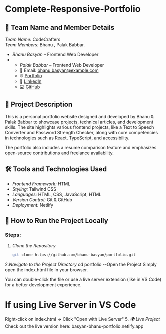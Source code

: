 # Complete-Responsive-Portfolio

## 👥 Team Name and Member Details
*Team Name:* CodeCrafters  
*Team Members:*  Bhanu , Palak Babbar.
- *Bhanu Basyan* – Frontend Web Developer
- - *Palak Babbar* – Frontend Web Developer  
  - 📧 Email: bhanu.basyan@example.com  
  - 🌐 [Portfolio](https://basyan-bhanu-portfolio.netlify.app/)  
  - 💼 [LinkedIn](https://www.linkedin.com/in/bhanu-basyan)  
  - 💻 [GitHub](https://github.com/bhanu-basyan)

## 📌 Project Description
This is a personal portfolio website designed and developed by Bhanu & Palak Babbar to showcase projects, technical articles, and development skills. The site highlights various frontend projects, like a Text to Speech Converter and Password Strength Checker, along with core competencies in technologies such as React, TypeScript, and accessibility.

The portfolio also includes a resume comparison feature and emphasizes open-source contributions and freelance availability.

## 🛠 Tools and Technologies Used
- *Frontend Framework:* HTML
- *Styling:* Tailwind CSS
- *Languages:* HTML, CSS, JavaScript, HTML
- *Version Control:* Git & GitHub
- *Deployment:* Netlify

## 🚀 How to Run the Project Locally

### Steps:
1. *Clone the Repository*
   ```bash
   git clone https://github.com/bhanu-basyan/portfolio.git

2.*Navigate to the Project Directory*
cd portfolio
--Open the Project
Simply open the index.html file in your browser.

You can double-click the file or use a live server extension (like in VS Code) for a better development experience.

# If using Live Server in VS Code
Right-click on index.html → Click "Open with Live Server"
5. *🌍 Live Project*
Check out the live version here: basyan-bhanu-portfolio.netlify.app 
